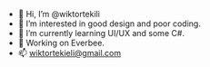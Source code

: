 - 👋 Hi, I’m @wiktortekili
- 👀 I’m interested in good design and poor coding.
- 🌱 I’m currently learning UI/UX and some C#.
- :bee: Working on Everbee.
- 📫 wiktortekieli@gmail.com

<!---
wiktortekieli/wiktortekieli is a ✨ special ✨ repository because its `README.md` (this file) appears on your GitHub profile.
You can click the Preview link to take a look at your changes.
--->
